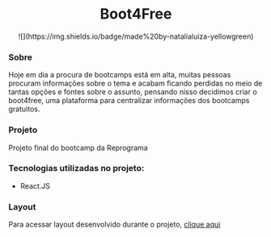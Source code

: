 <h1 align="center">
  Boot4Free
</h3>
<p align="center">
  ![](https://img.shields.io/badge/made%20by-natalialuiza-yellowgreen) 
</p>

### Sobre

Hoje em dia a procura de bootcamps está em alta, muitas pessoas procuram informações sobre o tema e acabam ficando perdidas no meio de tantas opções e fontes sobre o assunto, pensando nisso decidimos criar o boot4free, uma plataforma para centralizar informações dos bootcamps gratuitos.

### Projeto

Projeto final do bootcamp da Reprograma

### Tecnologias utilizadas no projeto:
- React.JS


### Layout
Para acessar layout desenvolvido durante o projeto, [clique aqui](https://www.figma.com/file/WnLLXtiWejCoDcVx0oVp9L/Untitled)



